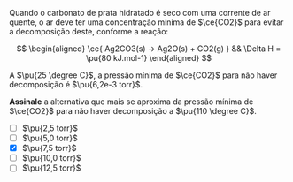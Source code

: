 Quando o carbonato de prata hidratado é seco com uma corrente de ar quente, o ar deve ter uma concentração mínima de $\ce{CO2}$ para evitar a decomposição deste, conforme a reação:

$$
\begin{aligned}
\ce{ Ag2CO3(s) -> Ag2O(s) + CO2(g) } && \Delta H = \pu{80 kJ.mol-1}
\end{aligned}
$$

A $\pu{25 \degree C}$, a pressão mínima de $\ce{CO2}$ para não haver decomposição é $\pu{6,2e-3 torr}$. 

**Assinale** a alternativa que mais se aproxima da pressão mínima de $\ce{CO2}$ para não haver decomposição a $\pu{110 \degree C}$.

- [ ] $\pu{2,5 torr}$
- [ ] $\pu{5,0 torr}$
- [x] $\pu{7,5 torr}$
- [ ] $\pu{10,0 torr}$
- [ ] $\pu{12,5 torr}$
